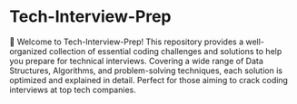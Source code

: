 # Tech-Interview-Prep
 🚀 Welcome to Tech-Interview-Prep! This repository provides a well-organized collection of essential coding challenges and solutions to help you prepare for technical interviews. Covering a wide range of Data Structures, Algorithms, and problem-solving techniques, each solution is optimized and explained in detail. Perfect for those aiming to crack coding interviews at top tech companies.
